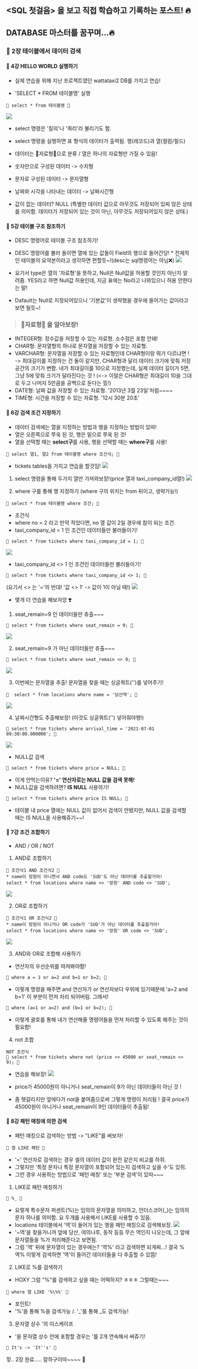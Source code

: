 ## <SQL 첫걸음> 을 보고 직접 학습하고 기록하는 포스트! 🔥
## DATABASE 마스터를 꿈꾸며...🔥

### 💙 2장 테이블에서 데이터 검색
#### 💙 4강 HELLO WORLD 실행하기
* 실제 연습을 위해 지난 프로젝트였던 wattataxi2 DB를 가지고 연습!

* 'SELECT * FROM 테이블명' 실행
```
💙 select * from 테이블명 💙
```
![](https://images.velog.io/images/majaeh43/post/4563f6d5-4717-461e-81e3-78ca9654dc53/image.png)

* select 명령은 '질의'나 '쿼리'라 불리기도 함.
* select 명령을 실행하면 표 형식의 데이터가 출력됨. 행(레코드)과 열(컬럼/필드)

* 데이터는 🦄자료형🦄으로 분류 / 열은 하나의 자료형만 가질 수 있음!
* 숫자만으로 구성된 데이터 -> 수치형
* 문자로 구성된 데이터 -> 문자열형
* 날짜와 시각을 나타내는 데이터 -> 날짜시간형

* 값이 없는 데이터? NULL (특별한 데이터 값으로 아무것도 저장되어 있찌 않은 상태를 의미함. 데이터가 저장되어 있는 것이 아닌, 아무것도 저장되어있지 않은 상태.)

#### 💙 5강 테이블 구조 참조하기
* DESC 명령어로 테이블 구조 참조하기!
* DESC 명령어를 불러 들이면 열에 있는 값들이 Field의 행으로 들어간당! * 전체적인 테이블의 요약본이라고 생각하면 편할듯~!(desc는 sql명령어는 아님❌)
![](https://images.velog.io/images/majaeh43/post/e7adbda3-1259-463c-9b37-b24133f582aa/image.png)

* 요기서 type은 열의 '자료형'을 뜻하고, Null은 Null값을 허용할 것인지 아닌지 알려쥼. YES라고 하면 Null값 허용인데, 지금 표에는 No라고 나와있으니 허용 안한다는 말!
* Dafault는 Null로 지정되어있으니 '기본값'이 생략했을 경우에 들어가는 값이라고 보면 될듯~!

> ### 🦄자료형🦄 을 알아보장!
* INTEGER형: 정수값을 저장할 수 있는 자료형. 소수점은 포함 안돼!
* CHAR형: 문자열형의 하나로 문자열을 저장할 수 있는 자료형.
* VARCHAR형: 문자열을 저장할 수 있는 자료형인데 CHAR형이랑 뭐가 다르냐면 !
-> 최대길이를 지정하는 건 둘이 같지만, CHAR형과 달리 데이터 크기에 맞춰 저장공간의 크기가 변함. 내가 최대길이를 10으로 지정했는데, 실제 데이터 길이가 5면, 그냥 5에 맞춰 크기가 달라진다는 것 ! (<-> 이말은 CHAR형은 최대길이 10을 그대로 두고 나머지 5만큼을 공백으로 둔다는 뜼!)
* DATE형: 날짜 값을 저장할 수 있는 자료형. '2013년 3월 23일'처럼~~~~
* TIME형: 시간을 저장할 수 있는 자료형. '12시 30분 20초'

#### 💙 6강 검색 조건 지정하기
* 데이터 검색에는 열을 지정하는 방법과 행을 지정하는 방법이 있따!
* 열은 오른쪽으로 쭈욱 된 것, 행은 밑으로 쭈욱 된 것!
* 열을 선택할 때는 **select구**를 사용, 행을 선택할 때는 **where구**를 사용!
```
💙 select 열1, 열2 from 테이블명 where 조건식; 💙
```
* tickets tables을 가지고 연습을 할것임!
![](https://images.velog.io/images/majaeh43/post/dc3a1e26-649f-4db6-87f9-0536a2e9bf07/image.png)

1) select 명령을 통해 두가지 열만 가져와보장!(price 열과 taxi_company_id열!)
![](https://images.velog.io/images/majaeh43/post/a735d5a7-0fc8-4c9b-9936-f6c87ab6874e/image.png)

2) where 구를 통해 행 지정하기
(where 구의 위치는 from 뒤이고, 생략가능!)
```
💙 select * from 테이블명 where 조건; 💙
```
* 조건식
* where no = 2 라고 만약 적었다면, no 열 값이 2일 경우에 참이 되는 조건.
* taxi_company_id = 1 인 조건인 데이터들만 불러들이기!
```
💙 select * from tickets where taxi_company_id = 1; 💙
```
![](https://images.velog.io/images/majaeh43/post/cef87ea0-0c55-4e9a-a6ff-cab09c73d6f5/image.png)

* taxi_company_id <> 1 인 조건인 데이터들만 불러들이기!
```
💙 select * from tickets where taxi_company_id <> 1; 💙
```
(요기서 <> 는 '='의 반대! '값 <> 1' -> 값이 1이 아닐 때!)
![](https://images.velog.io/images/majaeh43/post/188493e6-8767-41da-a06a-498f226ba2d1/image.png)

* 몇개 더 연습을 해보자앙 ❣️
1) seat_remain=9 인 데이터들만 츄츌~~~
```
💙 select * from tickets where seat_remain = 9; 💙
```
![](https://images.velog.io/images/majaeh43/post/20ad5877-e21f-42e2-a77a-c450c13f5a53/image.png)

2) seat_remain=9 가 아닌 데이터들만 츄츌~~~
```
💙 select * from tickets where seat_remain <> 9; 💙
```
![](https://images.velog.io/images/majaeh43/post/c1d6b214-ecac-422a-9af6-6e33b3b49022/image.png)

3) 이번에는 문자열을 추출! 문자열을 찾을 때는 싱글쿼트('')를 넣어주기!
```
💙  select * from locations where name = '당산역'; 💙 
```
![](https://images.velog.io/images/majaeh43/post/278ee115-f1b9-4ad0-bb38-7eaea03fa03b/image.png)

4) 날짜시간형도 추출해보장! (이것도 싱글쿼트('') 넣어줘야행!)
```
💙 select * from tickets where arrival_time = '2021-07-01 09:30:00.000000'; 💙
```
![](https://images.velog.io/images/majaeh43/post/89f67718-8bd5-484b-b5aa-5b8292688538/image.png)

* NULL값 검색
```
💙 select * from tickets where price = NULL; 💙
```
* 이게 안먹는이유? **'=' 연산자로는 NULL 값을 검색 못해!**
* NULL값을 검색하려면? **IS NULL** 사용하기!
```
💙 select * from tickets where price IS NULL; 💙
```
* 테이블 내 price 열에는 NULL 값이 없어서 검색이 안됐지만, NULL 값을 검색할 때는 IS NULL을 사용해쥬기~~!

#### 💙 7강 조건 조합하기
* AND / OR / NOT
1) AND로 조합하기
```
💙 조건식1 AND 조건식2 💙
* name이 망원이 아니면서 AND code도 'SUD'도 아닌 데이터를 추출할거야!
select * from locations where name <> '망원' AND code <> 'SUD';
```
![](https://images.velog.io/images/majaeh43/post/8eeae51a-f66e-4a7f-9c6e-91a23597c1a4/image.png)

2) OR로 조합하기
```
💙 조건식1 OR 조건식2 💙
* name이 망원이 아니거나 OR code가 'SUD'가 아닌 데이터를 추출할거야!
select * from locations where name <> '망원' OR code <> 'SUD';
```
![](https://images.velog.io/images/majaeh43/post/8472c3ab-c574-4b4e-b06d-7152f5e0701d/image.png)

3) AND와 OR로 조합해 사용하기
* 연산자의 우선순위를 따져봐야함!
```
💙 where a = 1 or a=2 and b=1 or b=2; 💙
```
* 이렇게 명령을 해주면 and 연산자가 or 연산자보다 우위에 있기때문에 'a=2 and b=1' 이 부분이 먼저 처리 되어버림. 그래서!
```
💙 where (a=1 or a=2) and (b=1 or b=2); 💙
```
* 이렇게 괄호를 통해 내가 연산해줄 명령어들을 먼저 처리할 수 있도록 해주는 것이 필요함!

4) not 조합
```
NOT 조건식
💙 select * from tickets where not (price <> 45000 or seat_remain <> 9); 💙
```

* 연습을 해보장!
![](https://images.velog.io/images/majaeh43/post/f5ee940f-e69d-4737-803e-1790567b9798/image.png)

* price가 45000원이 아니거나 seat_remain이 9가 아닌 데이터들이 아닌 것 ! 
* 좀 헷갈리지만 앞에다가 not을 붙여줌으로써 그렇게 명령이 처리됨 ! 
결국 price가 45000원이 아니거나 seat_remain이 9인 데이터들이 추출됨!

#### 💙 8강 패턴 매칭에 의한 검색
* 패턴 매칭으로 검색하는 방법 -> "LIKE"를 써보자!
```
💙 열 LIKE 패턴 💙
```
* '=' 연산자로 검색하는 경우 셀의 데이터 값이 완전 같은지 비교를 하쥐.
* 그렇지만 '특정 문자나 특정 문자열이 포함되어 있는지 검색하고 싶을 수'도 있쥐.
* 그런 경우 사용하는 방법으로 '패턴 매칭' 또는 '부분 검색'이 있따~~~

1) LIKE로 패턴 매칭하기
```
💙 %_ 💙
```
* 요렇게 특수문자 퍼센트(%)는 임의의 문자열을 의미하고, 언더스코어(_)는 임의의 문자 하나를 의미함. 요 두개를 사용해서 LIKE를 사용할 수 있음.
* locations 테이블에서 '역'이 들어가 있는 행을 패턴 매칭으로 검색해보장.
![](https://images.velog.io/images/majaeh43/post/443cc3b9-6c24-443e-8d47-f4bc432c3b8e/image.png)
* '~역'을 찾을거니까 앞에 당산, 여의나루, 동작 등등 무슨 역인지 나오는데, 그 앞에 문자열들을 %가 처리해준다고 보면됨.
* 그럼 '역' 뒤에 문자열이 있는 경우에는? '역%' 라고 검색하면 되게찌...! 결국 %역% 이렇게 검색하면 '역'이 들어간 데이터들을 다 추출할 수 있뜸!

2) LIKE로 %를 검색하기
* HOXY 그럼 "%"를 검색하고 싶을 때는 어떡하지? ㅎㅎㅎ 그럴때는~~~
```
💙 where 열 LIKE '%\%%' 💙
```
* 포인트!
* '\%'을 통해 %을 검색가능 /. '\_'를 통해 _도 검색가능!

3) 문자열 상수 '의 이스케이프
* '을 문자열 상수 안에 포함할 경우는 '를 2개 연속해서 써쥬기!
```
💙 It's -> 'It''s' 💙
```

힣.. 2장 완료..... 잘하구이따~~~~ 🍒
